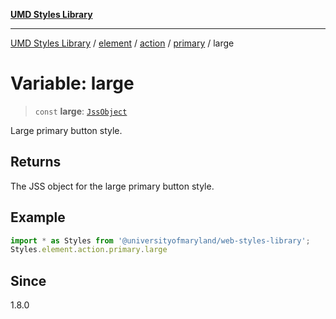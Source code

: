[**UMD Styles Library**](../../../../../../README.md)

***

[UMD Styles Library](../../../../../../README.md) / [element](../../../../../README.md) / [action](../../../README.md) / [primary](../README.md) / large

# Variable: large

> `const` **large**: [`JssObject`](../../../../../../utilities/namespaces/transform/type-aliases/JssObject.md)

Large primary button style.

## Returns

The JSS object for the large primary button style.

## Example

```typescript
import * as Styles from '@universityofmaryland/web-styles-library';
Styles.element.action.primary.large
```

## Since

1.8.0
